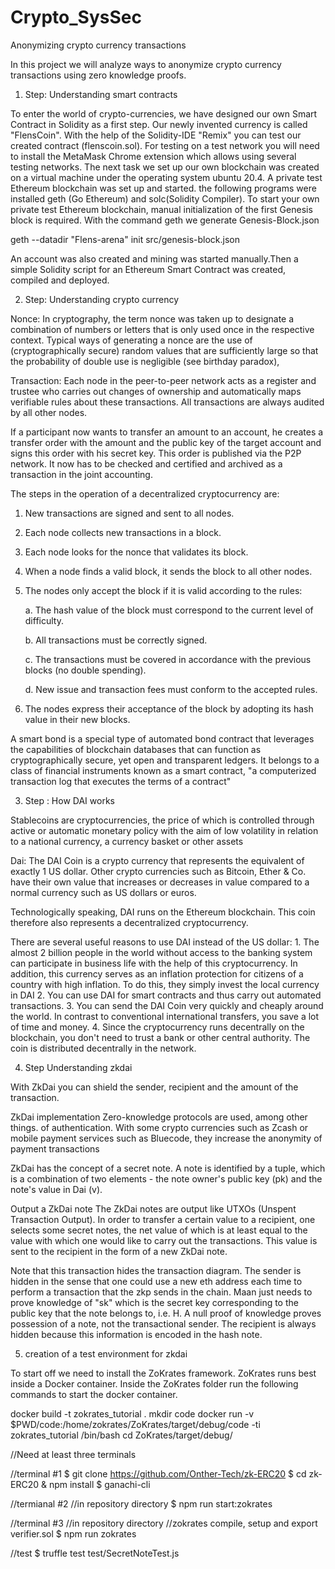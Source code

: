 # Crypto_SysSec
Anonymizing crypto currency transactions

In this project we will analyze ways to anonymize crypto currency transactions using zero knowledge proofs.
1. Step: Understanding smart contracts

To enter the world of crypto-currencies, we have designed our own Smart Contract in Solidity as a first step. Our newly invented currency is called "FlensCoin". With the help of the Solidity-IDE "Remix" you can test our created contract (flenscoin.sol). For testing on a test network you will need to install the MetaMask Chrome extension which allows using several testing networks.
The next task we set up our own blockchain was created on a virtual machine under the operating system ubuntu 20.4. A private test Ethereum blockchain was set up and started.
the following programs were installed geth (Go Ethereum) and solc(Solidity Compiler). To start your own private test Ethereum blockchain, manual initialization of the first Genesis block is required.
With the command geth we generate Genesis-Block.json

 geth --datadir "Flens-arena" init src/genesis-block.json

An account was also created and mining was started manually.Then a simple Solidity script for an Ethereum Smart Contract was created, compiled and deployed.

2. Step: Understanding crypto currency

Nonce: In cryptography, the term nonce was taken up to designate a combination of numbers or letters that is only used once in the respective context. Typical ways of generating a nonce are the use of (cryptographically secure) random values that are sufficiently large so that the probability of double use is negligible (see birthday paradox),

Transaction: Each node in the peer-to-peer network acts as a register and trustee who carries out changes of ownership and automatically maps verifiable rules about these transactions. All transactions are always audited by all other nodes.

If a participant now wants to transfer an amount to an account, he creates a transfer order with the amount and the public key of the target account and signs this order with his secret key. This order is published via the P2P network. It now has to be checked and certified and archived as a transaction in the joint accounting.

The steps in the operation of a decentralized cryptocurrency are:
1. New transactions are signed and sent to all nodes.
2. Each node collects new transactions in a block.
3. Each node looks for the nonce that validates its block.
4. When a node finds a valid block, it sends the block to all other nodes.
5. The nodes only accept the block if it is valid according to the rules:

    a. The hash value of the block must correspond to the current level of difficulty.
    
    b. All transactions must be correctly signed.
    
   c. The transactions must be covered in accordance with the previous blocks (no double spending).
   
   d. New issue and transaction fees must conform to the accepted rules.
   
6. The nodes express their acceptance of the block by adopting its hash value in their new blocks.

A smart bond is a special type of automated bond contract that leverages the capabilities of blockchain databases that can function as cryptographically secure, yet open and transparent ledgers. It belongs to a class of financial instruments known as a smart contract, "a computerized transaction log that executes the terms of a contract" 


3. Step : How DAI works

Stablecoins are cryptocurrencies, the price of which is controlled through active or automatic monetary policy with the aim of low volatility in relation to a national currency, a currency basket or other assets

Dai: The DAI Coin is a crypto currency that represents the equivalent of exactly 1 US dollar. Other crypto currencies such as Bitcoin, Ether & Co. have their own value that increases or decreases in value compared to a normal currency such as US dollars or euros.

Technologically speaking, DAI runs on the Ethereum blockchain. This coin therefore also represents a decentralized cryptocurrency.

There are several useful reasons to use DAI instead of the US dollar:
       1. The almost 2 billion people in the world without access to the banking system can participate in business life with the help of this cryptocurrency. In addition, this         currency serves as an inflation protection for citizens of a country with high inflation. To do this, they simply invest the local currency in DAI
       2. You can use DAI for smart contracts and thus carry out automated transactions.
       3. You can send the DAI Coin very quickly and cheaply around the world. In contrast to conventional international transfers, you save a lot of time and money.
       4. Since the cryptocurrency runs decentrally on the blockchain, you don't need to trust a bank or other central authority. The coin is distributed decentrally in the network.

4. Step Understanding zkdai

With ZkDai you can shield the sender, recipient and the amount of the transaction.

ZkDai implementation
Zero-knowledge protocols are used, among other things. of authentication. With some crypto currencies such as Zcash or mobile payment services such as Bluecode, they increase the anonymity of payment transactions

ZkDai has the concept of a secret note. A note is identified by a tuple, which is a combination of two elements - the note owner's public key (pk) and the note's value in Dai (v).

Output a ZkDai note
The ZkDai notes are output like UTXOs (Unspent Transaction Output). In order to transfer a certain value to a recipient, one selects some secret notes, the net value of which is at least equal to the value with which one would like to carry out the transactions. This value is sent to the recipient in the form of a new ZkDai note.

Note that this transaction hides the transaction diagram. The sender is hidden in the sense that one could use a new eth address each time to perform a transaction that the zkp sends in the chain. Maan just needs to prove knowledge of "sk" which is the secret key corresponding to the public key that the note belongs to, i.e. H. A null proof of knowledge proves possession of a note, not the transactional sender. The recipient is always hidden because this information is encoded in the hash note.

5. creation of a test environment for zkdai

To start off we need to install the ZoKrates framework. ZoKrates runs best inside a Docker container. Inside the ZoKrates folder run the following commands to start the docker container.

docker build -t zokrates_tutorial . 
mkdir code
docker run -v $PWD/code:/home/zokrates/ZoKrates/target/debug/code -ti zokrates_tutorial /bin/bash
cd ZoKrates/target/debug/

//Need at least three terminals

//terminal #1
$ git clone https://github.com/Onther-Tech/zk-ERC20
$ cd zk-ERC20 & npm install
$ ganachi-cli

//termianal #2
//in repository directory
$ npm run start:zokrates

//terminal #3
//in repository directory
//zokrates compile, setup and export verifier.sol
$ npm run zokrates

//test
$ truffle test test/SecretNoteTest.js


